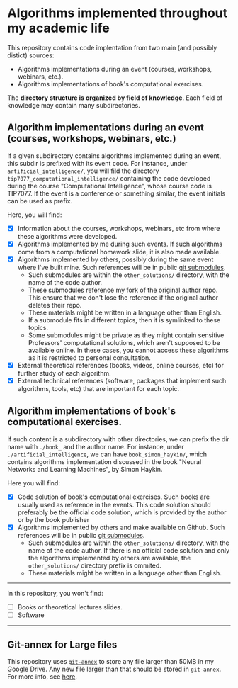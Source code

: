 # Algorithms implemented throughout my academic life

This repository contains code implentation from two main (and possibly distict) sources:
- Algorithms implementations during an event (courses, workshops, webinars, etc.).
- Algorithms implementations of book's computational exercises.

The **directory structure is organized by field of knowledge**. Each field of knowledge may contain many subdirectories.

## Algorithm implementations during an event (courses, workshops, webinars, etc.)

If a given subdirectory contains algorithms implemented during an event, this subdir is prefixed with its event code. For instance, under `artificial_intelligence/`, you will fild the directory `tip7077_computational_intelligence/` containing the code developed during the course "Computational Intelligence", whose course code is TIP7077. If the event is a conference or something similar, the event initials can be used as prefix.

Here, you will find:
- [x] Information about the courses, workshops, webinars, etc from where these algorithms were developed.
- [x] Algorithms implemented by me during such events. If such algorithms come from a computational homework slide, it is also made available.
- [x] Algorithms implemented by others, possibly during the same event where I've built mine. Such references will be in public [git submodules].
  - Such submodules are within the `other_solutions/` directory, with the name of the code author.
  - These submodules reference my fork of the original author repo. This ensure that we don't lose the reference if the original author deletes their repo.
  - These materials might be written in a language other than English.
  - If a submodule fits in different topics, then it is symlinked to these topics.
  - Some submodules might be private as they might contain sensitive Professors' computational solutions, which aren't supposed to be available online. In these cases, you cannot access these algorithms as it is restricted to personal consultation.
- [x] External theoretical references (books, videos, online courses, etc) for further study of each algorithm.
- [x] External technical references (software, packages that implement such algorithms, tools, etc) that are important for each topic.

## Algorithm implementations of book's computational exercises.

If such content is a subdirectory with other directories, we can prefix the dir name with `./book_` and the author name. For instance, under `./artificial_intelligence`, we can have `book_simon_haykin/`, which contains algorithms implementation discussed in the book "Neural Networks and Learning Machines", by Simon Haykin.

Here you will find:
- [x] Code solution of book's computational exercises. Such books are usually used as reference in the events. This code solution should preferably be the official code solution, which is provided by the author or by the book publisher
- [x] Algorithms implemented by others and make available on Github. Such references will be in public [git submodules].
  - Such submodules are within the `other_solutions/` directory, with the name of the code author. If there is no official code solution and only the algorithms implemented by others are available, the `other_solutions/` directory prefix is ommited.
  - These materials might be written in a language other than English.

---

In this repository, you won't find:
- [ ] Books or theoretical lectures slides.
- [ ] Software

----

## Git-annex for Large files

This repository uses [`git-annex`] to store any file larger than 50MB in my Google Drive. Any new file larger than that should be stored in `git-annex`. For more info, see [here].

[here]: https://gist.github.com/tapyu/0427afb25df969c1972942d945284ba2#git-annex
[git submodules]: https://git-scm.com/book/en/v2/Git-Tools-Submodules
[`git-annex`]: https://git-annex.branchable.com
